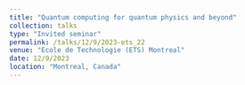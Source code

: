 ```yaml
---
title: "Quantum computing for quantum physics and beyond"
collection: talks
type: "Invited seminar"
permalink: /talks/12/9/2023-ets_22
venue: "Ecole de Technologie (ETS) Montreal"
date: 12/9/2023
location: "Montreal, Canada"
---
```

